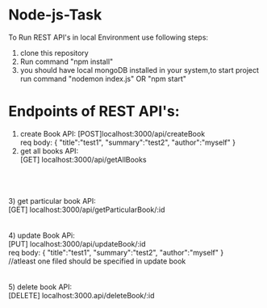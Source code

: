 # Node-js-Task
To Run REST API's in local Environment use following steps:
1) clone this repository
2) Run command "npm install"
3) you should have local mongoDB installed in your system,to start project run command "nodemon index.js" OR "npm start"

# Endpoints of REST API's:
1) create Book API:
   [POST]localhost:3000/api/createBook <br>
   req body:
   {
    "title":"test1",
    "summary":"test2",
    "author":"myself"
   }
   <br>
2) get all books API:<br>
   [GET] localhost:3000/api/getAllBooks
<br>
<br>
<br>
3) get particular book API:<br>
   [GET] localhost:3000/api/getParticularBook/:id
<br>
<br>
<br>
4) update Book APi:<br>
   [PUT] localhost:3000/api/updateBook/:id
   <br>
    req body:
   {
    "title":"test1",
    "summary":"test2",
    "author":"myself"
   }
   <br>
//atleast one filed should be specified in update book
<br>
<br>
<br>
5) delete book API:<br>
   [DELETE] localhost:3000.api/deleteBook/:id
   
   
